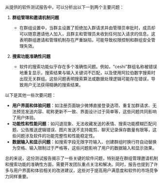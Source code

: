从提供的软件测试报告中，可以分析出以下一到两个主要问题：

1. **群组管理和邀请机制问题**
   - 在群组设置中，当群主设置了拒绝加入群请求并由管理员审批时，成员却可以随意邀请他人加入，且群主和管理员未收到任何加入请求的信息。这表明群组邀请和管理机制存在严重缺陷，可能导致权限控制和群组安全管理失效。

2. **搜索功能准确性问题**
   - 软件的搜索功能似乎存在多个准确性问题。例如，“ceshi”群组名称被错误地重复显示，搜索结果与输入关键词不匹配，以及使用阿拉伯数字搜索时出现无关群组。这些问题表明搜索算法或数据处理逻辑可能存在错误，导致用户无法获得精确的搜索结果。

以下是其他一些次要问题：

- **用户界面和体验问题**：如注册页面缺少微博直接登录选项、重复加群请求、无法预览发送内容、昵称更新不一致、界面设计过于简单等，这些问题共同影响了用户体验。
- **功能性和性能问题**：如闪退现象、无法收藏发送的表情、搜索功能模糊匹配问题、公告推送逻辑错误、图片发送不支持裁剪、聊天记录保存数量有限等，这些问题涉及软件的功能完整性和性能稳定性。
- **数据输入和显示问题**：如搜索字段无限字符输入、创建群组时换行符自动替换为空格、输入限制过于严格等，这些问题影响了用户的数据输入和显示效果。

总的来说，这份测试报告揭示了一些关键的软件问题，特别是在群组管理邀请机制和搜索功能的准确性方面，需要开发团队重点关注和解决。同时，报告也提到了许多与用户界面和体验相关的改进建议，这些对于提高用户满意度和软件的市场竞争力同样重要。